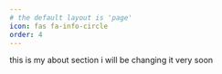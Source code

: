 ```yaml
---
# the default layout is 'page'
icon: fas fa-info-circle
order: 4
---
```

this is my about section i will be changing it very soon
